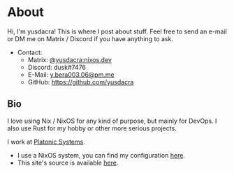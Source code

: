 # About

Hi, I'm yusdacra! This is where I post about stuff.
Feel free to send an e-mail or DM me on Matrix / Discord if you have anything to ask.

+ Contact:
  - Matrix: [@yusdacra:nixos.dev](https://matrix.to/#/@yusdacra:nixos.dev)
  - Discord: dusk\#7476
  - E-Mail: y.bera003.06@pm.me
  - GitHub: <https://github.com/yusdacra>

## Bio

I love using Nix / NixOS for any kind of purpose, but mainly for DevOps.
I also use Rust for my hobby or other more serious projects.

I work at [Platonic Systems](https://platonic.systems).

+ I use a NixOS system, you can find my configuration [here](https://git.gaze.systems/dusk/ark).
+ This site's source is available [here](https://git.gaze.systems/dusk/website).

